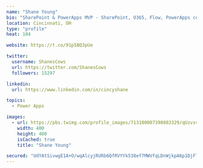 ```yaml
---
name: "Shane Young"
bio: "SharePoint & PowerApps MVP - SharePoint, O365, Flow, PowerApps consulting? @PowerApps911 | Pure Snark? You found it."
location: Cincinnati, OH
type: "profile"
heat: 104

website: https://t.co/91p5BQ3pUe

twitter:
  username: ShanesCows
  url: https://twitter.com/ShanesCows
  followers: 15297

linkedin:
  url: https://www.linkedin.com/in/cincyshane

topics:
  - Power Apps

images:
  - url: https://pbs.twimg.com/profile_images/713100007398883329/qUzvsvQ3_400x400.jpg
    width: 400
    height: 400
    isCached: true
    title: "Shane Young"

secured: "UdYAtSivwgE1A+O/wqAlcyjRURb6QfRVYYk538ef7MWVfqLDnWjkpA6p1DjFlKkiuNGWoAAR1DoIFa0WrF4zz+0c/eoKfa+rPr9iyC8FJXxc8nUfVXRfXdf2qhAP8mITvKUHMbbjakuIOZ7XXVdwNTmmfEn9TYxFOEcwWUyMfG3wQ9D/AaTPiO+VMmFrL6gdYu0P0l+2/Y0nM6O9JeUNYoB16OER/apCK11iDo92HM9OLZjBzXabhSSpiI/P7KYintMOM1mm6yOZhYIEH0z2ct+IcDIwGIH5VGCX3PLdF6S/lOgBxmNfWe7pC5LadEtJDtPdCmA9wJQyidPMjJIULQxVRdBjQPY4PONPvEe8LigrTfo7/cRVKgKV/gs+jFBWH4j5AzGEyTLIDQtGAcP1Fb0i730NdHPypTwWfqCqAak=;dmLnYcgcIyCMwewhDaR9PQ=="
---
```


